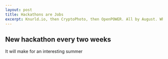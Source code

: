 ```yaml
---
layout: post
title: Hackathons are Jobs
excerpt: Knurld.io, then CryptoPhoto, then OpenPOWER. All by August. Whew...
---
```


## New hackathon every two weeks

It will make for an interesting summer

